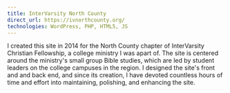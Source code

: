 ```yaml
---
title: InterVarsity North County
direct_url: https://ivnorthcounty.org/
technologies: WordPress, PHP, HTML5, JS
---
```


I created this site in 2014 for the North County chapter of InterVarsity
Christian Fellowship, a college ministry I was apart of. The site is centered
around the ministry's small group Bible studies, which are led by student
leaders on the college campuses in the region. I designed the site's front and
and back end, and since its creation, I have devoted countless hours of time and
effort into maintaining, polishing, and enhancing the site.
